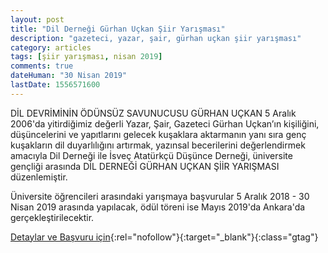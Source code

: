 ```yaml
---
layout: post
title: "Dil Derneği Gürhan Uçkan Şiir Yarışması"
description: "gazeteci, yazar, şair, gürhan uçkan şiir yarışması"
category: articles
tags: [şiir yarışması, nisan 2019]
comments: true
dateHuman: "30 Nisan 2019"
lastDate: 1556571600
---
```


DİL DEVRİMİNİN ÖDÜNSÜZ SAVUNUCUSU GÜRHAN UÇKAN
5 Aralık 2006'da yitirdiğimiz değerli Yazar, Şair, Gazeteci Gürhan Uçkan’ın kişiliğini, düşüncelerini ve yapıtlarını gelecek kuşaklara aktarmanın yanı sıra genç kuşakların dil duyarlılığını artırmak, yazınsal becerilerini değerlendirmek amacıyla Dil Derneği ile İsveç Atatürkçü Düşünce Derneği, üniversite gençliği arasında DİL DERNEĞİ GÜRHAN UÇKAN ŞİİR YARIŞMASI düzenlemiştir.

Üniversite öğrencileri arasındaki yarışmaya başvurular 5 Aralık 2018 - 30 Nisan 2019 arasında yapılacak, ödül töreni ise Mayıs 2019'da Ankara'da gerçekleştirilecektir.

[Detaylar ve Başvuru için](http://www.dildernegi.org.tr/TR,152/gurhan-uckan-odulu.html?utm_source=edebiyatyarismalari.com&utm_medium=affiliate&utm_campaign=cpc){:rel="nofollow"}{:target="_blank"}{:class="gtag"}